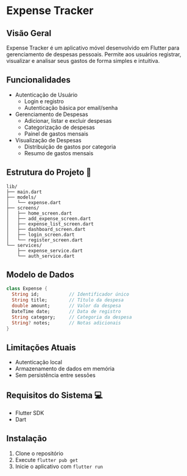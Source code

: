 # Expense Tracker

## Visão Geral

Expense Tracker é um aplicativo móvel desenvolvido em Flutter para gerenciamento de despesas pessoais. Permite aos usuários registrar, visualizar e analisar seus gastos de forma simples e intuitiva.

## Funcionalidades

- Autenticação de Usuário
  - Login e registro
  - Autenticação básica por email/senha
- Gerenciamento de Despesas
  - Adicionar, listar e excluir despesas
  - Categorização de despesas
  - Painel de gastos mensais
- Visualização de Despesas
  - Distribuição de gastos por categoria
  - Resumo de gastos mensais

## Estrutura do Projeto 📂

```
lib/
├── main.dart
├── models/
│   └── expense.dart
├── screens/
│   ├── home_screen.dart
│   ├── add_expense_screen.dart
│   ├── expense_list_screen.dart
│   ├── dashboard_screen.dart
│   ├── login_screen.dart
│   └── register_screen.dart
└── services/
    ├── expense_service.dart
    └── auth_service.dart
```

## Modelo de Dados

```dart
class Expense {
  String id;           // Identificador único
  String title;        // Título da despesa
  double amount;       // Valor da despesa
  DateTime date;       // Data de registro
  String category;     // Categoria da despesa
  String? notes;       // Notas adicionais
}
```

## Limitações Atuais

- Autenticação local
- Armazenamento de dados em memória
- Sem persistência entre sessões

## Requisitos do Sistema 💻

- Flutter SDK
- Dart

## Instalação

1. Clone o repositório
2. Execute `flutter pub get`
3. Inicie o aplicativo com `flutter run`
